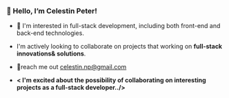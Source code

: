  ### 👋 Hello, I’m Celestin Peter!
- 👀 I'm interested in full-stack development, including both front-end and back-end technologies.
  
- I'm actively looking to collaborate on projects that working on **full-stack innovations& solutions**.
-  💞️reach me out celestin.np@gmail.com
- **< I'm excited about the possibility of collaborating on interesting projects as a full-stack developer../>**










     




<!---
Celestin-Pet/Celestin-Pet is a ✨ special ✨ repository because its `README.md` (this file) appears on your GitHub profile.
You can click the Preview link to take a look at your changes.
--->
